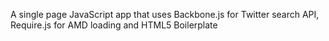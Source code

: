 A single page JavaScript app that uses Backbone.js for Twitter search API, Require.js for AMD loading and HTML5 Boilerplate
